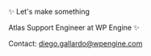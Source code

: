 ✨ Let's make something

Atlas Support Engineer at WP Engine ✨



Contact: [diego.gallardo@wpengine.com](mailto:diego.gallardo@wpengine.com)
